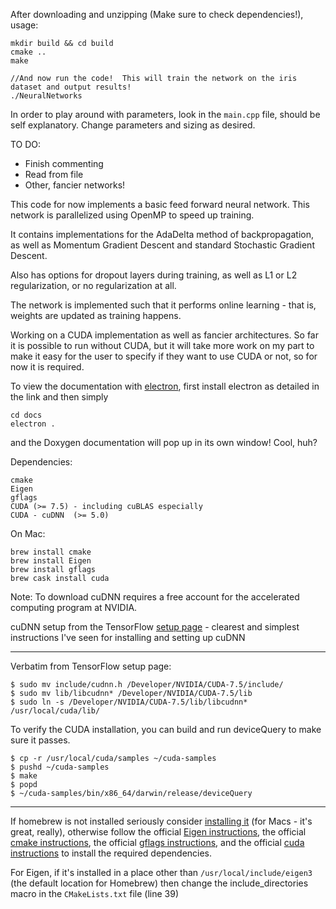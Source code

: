 After downloading and unzipping (Make sure to check dependencies!), usage:

```
mkdir build && cd build
cmake ..
make

//And now run the code!  This will train the network on the iris dataset and output results!
./NeuralNetworks
```

In order to play around with parameters, look in the `main.cpp` file,
should be self explanatory.  Change parameters and sizing as desired.

TO DO:
* Finish commenting
* Read from file
* Other, fancier networks!

This code for now implements a basic feed forward neural network.
This network is parallelized using OpenMP to speed up training.

It contains implementations for the AdaDelta method of backpropagation, as well as 
Momentum Gradient Descent and standard Stochastic Gradient Descent.

Also has options for dropout layers during training, as well as L1 or L2 regularization,
or no regularization at all.

The network is implemented such that it performs online learning - that is, weights are
updated as training happens.

Working on a CUDA implementation as well as fancier architectures.  So far it is possible to run without CUDA, but it will take more work on my part to make it easy for the user to specify if they want to use CUDA or not, so for now it is required.

To view the documentation with [electron](https://github.com/electron/electron/blob/master/docs/tutorial/quick-start.md), first install electron as detailed in the link and then simply
```
cd docs
electron .
```
and the Doxygen documentation will pop up in its own window! Cool, huh?

Dependencies:
```
cmake
Eigen
gflags
CUDA (>= 7.5) - including cuBLAS especially
CUDA - cuDNN  (>= 5.0)
```

On Mac:
```
brew install cmake
brew install Eigen
brew install gflags
brew cask install cuda
```

Note: To download cuDNN requires a free account for the accelerated computing program at NVIDIA.

cuDNN setup from the TensorFlow [setup page](https://www.tensorflow.org/versions/r0.10/get_started/os_setup.html#prepare-environment-for-mac-os-x) - clearest and simplest instructions I've seen for installing and setting up cuDNN

---------------------------------------------------------------------------
Verbatim from TensorFlow setup page:
```
$ sudo mv include/cudnn.h /Developer/NVIDIA/CUDA-7.5/include/
$ sudo mv lib/libcudnn* /Developer/NVIDIA/CUDA-7.5/lib
$ sudo ln -s /Developer/NVIDIA/CUDA-7.5/lib/libcudnn* /usr/local/cuda/lib/
```
To verify the CUDA installation, you can build and run deviceQuery to make sure it passes.
```
$ cp -r /usr/local/cuda/samples ~/cuda-samples
$ pushd ~/cuda-samples
$ make
$ popd
$ ~/cuda-samples/bin/x86_64/darwin/release/deviceQuery
```
---------------------------------------------------------------------------

If homebrew is not installed seriously consider [installing it](http://brew.sh/) (for Macs - it's great, really), otherwise follow the official [Eigen instructions](http://eigen.tuxfamily.org/index.php?title=Main_Page#Download),
the official [cmake instructions](https://cmake.org/install/), the official [gflags instructions](https://gflags.github.io/gflags/), and the official [cuda instructions](https://developer.nvidia.com/cuda-downloads) to install
the required dependencies.
  
For Eigen, if it's installed in a place other than `/usr/local/include/eigen3` (the default location for Homebrew) then change the include_directories macro in the `CMakeLists.txt` file (line 39)
